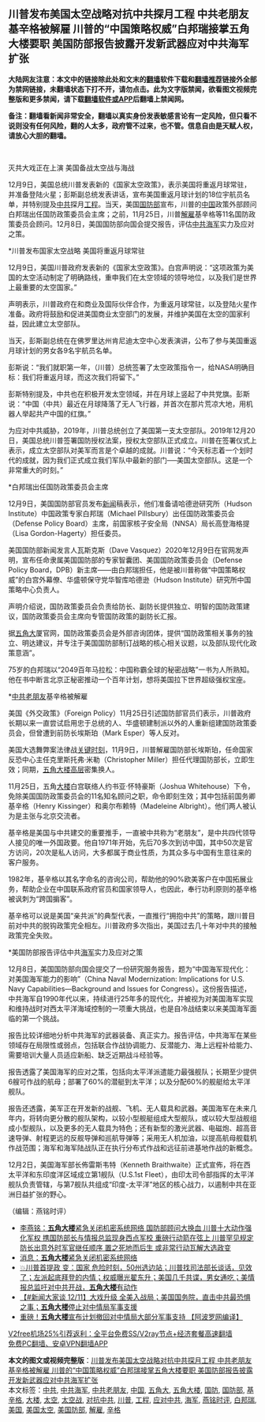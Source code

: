  <h2>川普发布美国太空战略对抗中共探月工程 中共老朋友基辛格被解雇 川普的“中国策略权威”白邦瑞接掌五角大楼要职 美国防部报告披露开发新武器应对中共海军扩张</h2> <p class="notice"><b>大陆网友注意：本文中的链接除此处和文末的<a href="https://github.com/bannedbook/fanqiang" >翻墙</a>软件下载和<a href="https://github.com/killgcd/justmysocks/blob/master/README.md">翻墙推荐</a>链接外全部为禁网链接，未翻墙状态下打不开，请勿点击。此为文字版禁闻，欲看图文视频完整版和更多禁闻，请下载<a href="https://github.com/bannedbook/fanqiang">翻墙软件或APP</a>后翻墙上禁闻网。</p><p>备注：翻墙看新闻非常安全，翻墙以真实身份发表敏感言论有一定风险，但只看不说则没有任何风险，翻的人太多，政府管不过来，也不管。信息自由是天赋人权，请放心大胆的翻墙。</b></p>  <div class="entry"> <p><p></p> <p>&nbsp;</p> <p>灭共大戏正在上演 美国备战太空战与海战</p> <p>12月9日&#65292;美国总统川普发表新的&#12298;国家太空政策&#12299;&#65292;表示美国将重返月球常驻&#65292;并准备登陆火星&#65307;彭斯副总统发表讲话&#65292;宣布美国重返月球计划的18位宇航员名单&#65292;并特别提及<a href="https://www.bannedbook.org/bnews/tag/%e4%b8%ad%e5%85%b1/" class="st_tag internal_tag" rel="tag" title="标签 中共 下的日志">中共</a>探月<a href="https://www.bannedbook.org/bnews/tag/%E5%B7%A5%E7%A8%8B/" class="st_tag internal_tag" rel="tag" title="标签 工程 下的日志">工程</a>&#12290;当天&#65292;美国<a href="https://www.bannedbook.org/bnews/tag/%E5%9B%BD%E9%98%B2%E9%83%A8/" class="st_tag internal_tag" rel="tag" title="标签 国防部 下的日志">国防部</a>宣布&#65292;川普的<span class='wp_keywordlink_affiliate'><a href="https://www.bannedbook.org/" title="中国" target="_blank">中国</a></span>政策外部顾问白邦瑞出任国防政策委员会主席&#65307;之前&#65292;11月25日&#65292;川普<a href="https://www.bannedbook.org/bnews/tag/%E8%A7%A3%E9%9B%87/" class="st_tag internal_tag" rel="tag" title="标签 解雇 下的日志">解雇</a>基辛格等11名国防政策委员会顾问&#12290;12月8日&#65292;美国国防部向国会提交报告&#65292;评估<a href="https://www.bannedbook.org/bnews/tag/%E4%B8%AD%E5%85%B1%E6%B5%B7%E5%86%9B/" class="st_tag internal_tag" rel="tag" title="标签 中共海军 下的日志">中共海军</a>实力及应对之策&#12290;</p> <p>   *川普发布国家太空战略 美国将重返月球常驻</p> <p>12月9日&#65292;美国川普政府发表新的&#12298;国家太空政策&#12299;&#12290;白宫声明说&#65306;&#8220;这项政策为美国的太空活动制定了明确路线&#65292;重申我们在太空领域的领导地位&#65292;以及我们是世界上最重要的太空国家&#12290;&#8221;</p> <p>声明表示&#65292;川普政府在和商业及国际伙伴合作&#65292;为重返月球常驻&#65292;以及登陆火星作准备&#12290;政府将鼓励和促进美国商业太空部门的发展&#65292;并维护美国在太空的国家利益&#65292;因此建立太空部队&#12290;</p> <p>当天&#65292;彭斯副总统在在佛罗里达州肯尼迪太空中心发表演讲&#65292;公布了参与美国重返月球计划的男女各9名宇航员名单&#12290;</p>  <p>彭斯说&#65306;&#8220;我们就职第一年&#65292;&#65288;川普&#65289;总统签署了太空政策指令一&#65292;给NASA明确目标&#65306;我们将重返月球&#65292;而这次我们将留下&#12290;&#8221;</p> <p>彭斯特别提及&#65292;中共也在积极开发太空领域&#65292;并在月球上竖起了中共党旗&#12290;彭斯说&#65306;&#8220;中国&#65288;中共&#65289;最近在月球降落了无人飞行器&#65292;并首次在那片荒凉大地&#65292;用机器人举起共产中国的红旗&#12290;&#8221;</p> <p>为应对中共威胁&#65292;2019年&#65292;川普总统创立了美国第一支太空部队&#12290;2019年12月20日&#65292;美国总统川普签署国防授权法案&#65292;授权太空部队正式成立&#12290;川普在签署仪式上表示&#65292;成立太空部队对美军而言是个卓越的成就&#12290;川普说&#65306;&#8220;今天标志着一个划时代的成就&#65292;因为我们正式成立我们军队中最新的部门&#9472;&#9472;美国太空部队&#12290;这是一个非常重大的时刻&#12290;&#8221;</p> <p>*白邦瑞出任国防政策委员会主席</p> <p>12月9日&#65292;美国国防部官员发布<span class='wp_keywordlink_affiliate'><a href="https://www.bannedbook.org/" title="新闻">新闻</a></span>稿表示&#65292;他们准备请哈德逊研究所&#65288;Hudson Institute&#65289;中国政策专家白邦瑞&#65288;Michael Pillsbury&#65289;出任国防政策委员会&#65288;Defense Policy Board&#65289;主席&#65292;前国家核子安全局&#65288;NNSA&#65289;局长高登海格提&#65288;Lisa Gordon-Hagerty&#65289;担任委员&#12290;</p> <p>美国国防部新闻发言人瓦斯克斯&#65288;Dave Vasquez&#65289;2020年12月9日在官网发声明&#65292;宣布任命隶属美国国防部的专家智囊团&#12289;美国国防政策委员会&#65288;Defense Policy Board&#65292;DPB&#65289;新主席&#8212;&#8212;由白邦瑞担任&#65292;他是被川普称做&#8220;中国策略权威&#8221;的白宫外幕僚&#12289;华盛顿保守党华智库哈德逊&#65288;Hudson Institute&#65289;研究所中国策略中心负责人&#12290;</p> <p>声明介绍说&#65292;国防政策委员会负责给防长&#12289;副防长提供独立&#12289;明智的国防政策建议&#65292;国防政策委员会主席向专管国防政策的副防长汇报&#12290;</p> <p>据<a href="https://www.bannedbook.org/bnews/tag/%E4%BA%94%E8%A7%92%E5%A4%A7/" class="st_tag internal_tag" rel="tag" title="标签 五角大 下的日志">五角大</a>厦官网&#65292;国防政策委员会是外部咨询团体&#65292;提供&#8220;国防政策相关事务的独立&#12289;明达建议&#65292;并专注于美国国防部制订战略的核心相关议题&#65292;以及部队现代化政策意涵&#8221;&#12290;</p>  <p>75岁的白邦瑞以&#8220;2049百年马拉松&#65306;中国称霸全球的秘密战略&#8221;一书为人所熟知&#12290;他在书中断言北京正秘密推动一个百年计划&#65292;想将美国拉下世界超级强权宝座&#12290;</p> <p>   *<a href="https://www.bannedbook.org/bnews/tag/%E4%B8%AD%E5%85%B1%E8%80%81%E6%9C%8B%E5%8F%8B/" class="st_tag internal_tag" rel="tag" title="标签 中共老朋友 下的日志">中共老朋友</a>基辛格被解雇</p> <p>美国&#12298;外交政策&#12299;&#65288;Foreign Policy&#65289;11月25日引述国防部官员们表示&#65292;川普政府长期以来一直尝试启用忠于总统的人&#12289;华盛顿建制派以外的人重新组建国防政策委员会&#65292;但曾遭到前防长埃斯珀&#65288;Mark Esper&#65289;等人反对&#12290;</p> <p>美国大选舞弊案法律战<span class='wp_keywordlink'><a href="https://www.bannedbook.org/forum2/topic151.html" title="关键时刻：李鹏日记" target="_blank">关键时刻</a></span>&#65292;11月9日&#65292;川普解雇国防部长埃斯珀&#65292;任命国家反恐中心主任克里斯托弗&#8231;米勒&#65288;Christopher Miller&#65289;担任代理国防部长&#65292;立即生效&#65307;同期&#65292;<a href="https://www.bannedbook.org/bnews/tag/%e4%ba%94%e8%a7%92%e5%a4%a7%e6%a5%bc/" class="st_tag internal_tag" rel="tag" title="标签 五角大楼 下的日志">五角大楼</a><span class='wp_keywordlink_affiliate'><a href="https://www.bannedbook.org/bnews/ccpdope/" title="中共高层内幕" target="_blank">高层</a></span>密集换人&#12290;</p> <p>11月25日&#65292;五角<a href="https://www.bannedbook.org/bnews/tag/%E5%A4%A7%E6%A5%BC/" class="st_tag internal_tag" rel="tag" title="标签 大楼 下的日志">大楼</a>白宫联络人约书亚&#183;怀特豪斯&#65288;Joshua Whitehouse&#65289;下令&#65292;免除美国国防政策委员会的11名知名顾问之职&#65292;命令即刻生效&#65307;其中包括前国务卿基辛格&#65288;Henry Kissinger&#65289;和奥尔布赖特&#65288;Madeleine Albright&#65289;&#12290;他们两人被认为是主张与北京交流者&#12290;</p> <p>基辛格是美国与中共建交的重要推手&#65292;一直被中共称为&#8220;老朋友&#8221;&#65292;是中共四代领导人接见的唯一外国政要&#12290;他自1971年开始&#65292;先后70多次到访中国&#65292;其中50次是官方访问&#65292;20次是私人访问&#65292;大多都属于商业性质&#65292;为其众多与中国有生意往来的客户服务&#12290;</p> <p>1982年&#65292;基辛格以其名字命名的咨询公司&#65292;帮助他的90%欧美客户在中国拓展业务&#65292;帮助企业在中国联系政府官员和国家领导人&#65292;也因此&#65292;奉行功利原则的基辛格被讽刺为&#8220;跨国掮客&#8221;&#12290;</p> <p>基辛格可以说是美国&#8220;亲共派&#8221;的典型代表&#65292;一直推行&#8220;拥抱中共&#8221;的策略&#65292;跟川普目前对中共的脱钩政策完全相左&#12290;川普政府多次指出&#65292;美国过去几十年对中共的接触政策完全失败&#12290;</p>  <p>   *美国防部报告评估中共<a href="https://www.bannedbook.org/bnews/tag/%e6%b5%b7%e5%86%9b/" class="st_tag internal_tag" rel="tag" title="标签 海军 下的日志">海军</a>实力及应对之策 </p> <p>12月8日&#65292;美国国防部向国会提交了一份研究服务报告&#65292;题为&#8220;中国海军现代化&#65306;对美国海军能力的影响&#8221;&#65288;China Naval Modernization: Implications for U.S. Navy Capabilities&#8212;Background and Issues for Congress&#65289;&#12290;这份报告描述&#65292;中共海军自1990年代以来&#65292;持续进行25年多的现代化&#65292;并被视为对美国海军实现和维持战时对西太平洋海域控制的一项重大挑战&#65292;也是自冷战结束以来美国海军面临的第一个挑战&#12290;</p> <p>报告比较详细地分析中共海军的武器装备&#12289;真正实力&#12290;报告评估&#65292;中共海军在某些领域存在局限性或弱点&#65292;包括联合作战协调能力&#12289;反潜能力&#12289;海上远程补给能力&#12289;需要培训大量人员适应新船&#12289;缺乏近期战斗经验等&#12290;</p> <p>报告透露了美国海军的应对之策&#65292;包括向太平洋派遣能力最强舰队&#65307;长期至少提供6艘可作战的航母&#65307;部署了60%的潜艇到太平洋&#65307;以及分配60%的舰艇给太平洋舰队&#12290;</p> <p>报告还透露&#65292;美军正在开发新的战舰&#12289;飞机&#12289;无人载具和武器&#12290;美国海军在未来几年内&#65292;将转向更分散的舰队架构&#65292;以较小型舰艇组成大型舰队&#65292;或以较大型战舰组成小型舰队&#65292;以及更多的无人载具为特色&#65307;还有新型的激光武器&#12289;电磁炮&#12289;超高音速导弹&#12289;射程更远的反舰导弹和巡航导弹等&#65307;采用无人机加油&#65292;以提高航母舰载机作战范围&#65307;海军和海军陆战队正在执行分布式作战和远征前进基地作战的新概念&#12290;</p> <p>   12月2日&#65292;美国海军部长佈雷斯韦特&#65288;Kenneth Braithwaite&#65289;正式宣佈&#65292;将在西太平洋和东印度洋区域成立第1舰队&#65288;U.S.1st Fleet&#65289;&#65292;由印太司令部指挥的太平洋舰队负责管辖&#65292;与第7舰队共组成&#8220;印度-太平洋&#8221;地区的核心战力&#65292;以遏制中共在亚洲日益扩张的野心&#12290; </p> <p></p> <p> &#65288;编辑&#65306;燕铭时评&#65289;</p>  <ul class='op-related-articles' title='相关阅读'> <li><a href='https://www.bannedbook.org/bnews/comments/20201216/1448751.html' target='_blank'>李燕铭：<b>五角大楼</b>紧急关闭机密系统网络 国防部顾问大换血 川普十大动作强化军权 携国防部长与情报总监现身西点军校 重磅行动箭在弦上 川普罕见规定防长出意外时军官继任顺序 置之死地而后生 或非常行动瓦解大选政变</a></li> <li><a href='https://www.bannedbook.org/bnews/comments/20201216/1448610.html' target='_blank'>消息：<b>五角大楼</b>紧急关闭机密系统网络</a></li> <li><a href='https://www.bannedbook.org/bnews/bannedvideo/20201212/1446349.html' target='_blank'>💥川普首提政 变：国家 危险时刻，50州选边站；川普找司法部长谈话，见效了；左派起底拜登的内情；权威曝光翟东升；美国几千共谍，男女通吃；美情报总监吁对中共开战，<b>五角大楼</b>有动作</a></li> <li><a href='https://www.bannedbook.org/bnews/bannedvideo/20201211/1445972.html' target='_blank'>【#新闻大家谈 12/11】大戏升级 全美入战局；美国国务院，直击中共最恐惧之事；<b>五角大楼</b>停止对中情局军事支援</a></li> <li><a href='https://www.bannedbook.org/bnews/cnnews/20201211/1445842.html' target='_blank'>重磅！<b>五角大楼</b>宣布计划撤回对中情局大部分军事支持 【阿波罗网编译】</a></li> </ul> <p class="texttj"> <a href="https://github.com/bannedbook/fanqiang/wiki/V2ray%E6%9C%BA%E5%9C%BA" target="_blank">V2free机场25%引荐返利：全平台免费SS/V2ray节点+经济套餐高速翻墙</a><br/> <a href="https://github.com/bannedbook/fanqiang/wiki/%E7%A6%81%E9%97%BB%E7%BD%91%E5%AE%89%E5%8D%93%E7%BF%BB%E5%A2%99%E6%96%B0%E9%97%BBAPP" target="_blank">免费PC翻墙、安卓VPN翻墙APP</a></p><p>   </p><a name='sharetosocial'></a>       <div><b>本文的图文或视频完整版</b>：<a href='https://www.bannedbook.org/bnews/comments/20201216/1448989.html'>川普发布美国太空战略对抗中共探月工程 中共老朋友基辛格被解雇 川普的“中国策略权威”白邦瑞接掌五角大楼要职 美国防部报告披露开发新武器应对中共海军扩张</a></div>  </div><!--END ENTRY--> <div class="postfooter"> <div>本文标签：<a href="https://www.bannedbook.org/bnews/tag/%e4%b8%ad%e5%85%b1/" rel="tag">中共</a>, <a href="https://www.bannedbook.org/bnews/tag/%E4%B8%AD%E5%85%B1%E6%B5%B7%E5%86%9B/" rel="tag">中共海军</a>, <a href="https://www.bannedbook.org/bnews/tag/%E4%B8%AD%E5%85%B1%E8%80%81%E6%9C%8B%E5%8F%8B/" rel="tag">中共老朋友</a>, <a href="https://www.bannedbook.org/bnews/tag/%E4%B8%AD%E5%9B%BD/" rel="tag">中国</a>, <a href="https://www.bannedbook.org/bnews/tag/%E4%BA%94%E8%A7%92%E5%A4%A7/" rel="tag">五角大</a>, <a href="https://www.bannedbook.org/bnews/tag/%e4%ba%94%e8%a7%92%e5%a4%a7%e6%a5%bc/" rel="tag">五角大楼</a>, <a href="https://www.bannedbook.org/bnews/tag/%E5%9B%BD%E9%98%B2/" rel="tag">国防</a>, <a href="https://www.bannedbook.org/bnews/tag/%E5%9B%BD%E9%98%B2%E9%83%A8/" rel="tag">国防部</a>, <a href="https://www.bannedbook.org/bnews/tag/%e5%9f%ba%e8%be%9b%e6%a0%bc/" rel="tag">基辛格</a>, <a href="https://www.bannedbook.org/bnews/tag/%E5%A4%A7%E6%A5%BC/" rel="tag">大楼</a>, <a href="https://www.bannedbook.org/bnews/tag/%e5%a4%aa%e7%a9%ba/" rel="tag">太空</a>, <a href="https://www.bannedbook.org/bnews/tag/%E5%A4%AA%E7%A9%BA%E6%88%98/" rel="tag">太空战</a>, <a href="https://www.bannedbook.org/bnews/tag/%E5%AF%B9%E6%8A%97%E4%B8%AD%E5%85%B1/" rel="tag">对抗中共</a>, <a href="https://www.bannedbook.org/bnews/tag/%e5%b7%9d%e6%99%ae/" rel="tag">川普</a>, <a href="https://www.bannedbook.org/bnews/tag/%E5%B7%A5%E7%A8%8B/" rel="tag">工程</a>, <a href="https://www.bannedbook.org/bnews/tag/%E5%BA%94%E5%AF%B9%E4%B8%AD%E5%85%B1/" rel="tag">应对中共</a>, <a href="https://www.bannedbook.org/bnews/tag/%e6%b5%b7%e5%86%9b/" rel="tag">海军</a>, <a href="https://www.bannedbook.org/bnews/tag/%e7%87%95%e9%93%ad%e6%97%b6%e8%af%84/" rel="tag">燕铭时评</a>, <a href="https://www.bannedbook.org/bnews/tag/%e7%99%bd%e9%82%a6%e7%91%9e/" rel="tag">白邦瑞</a>, <a href="https://www.bannedbook.org/bnews/tag/%e7%be%8e%e5%9b%bd/" rel="tag">美国</a>, <a href="https://www.bannedbook.org/bnews/tag/%E7%BE%8E%E5%9B%BD%E5%A4%AA%E7%A9%BA/" rel="tag">美国太空</a>, <a href="https://www.bannedbook.org/bnews/tag/%e7%be%8e%e5%9b%bd%e9%98%b2%e9%83%a8/" rel="tag">美国防部</a>, <a href="https://www.bannedbook.org/bnews/tag/%E8%A7%A3%E9%9B%87/" rel="tag">解雇</a>, <a href="https://www.bannedbook.org/bnews/tag/%e8%be%9b%e6%a0%bc/" rel="tag">辛格</a></div>  </div><!--END POSTFOOTER--> 